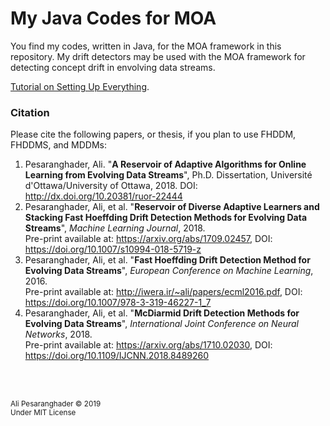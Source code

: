 # My Java Codes for MOA
You find my codes, written in Java, for the MOA framework in this repository. My drift detectors may be used with the MOA framework for detecting concept drift in envolving data streams.

[Tutorial on Setting Up Everything](https://github.com/alipsgh/codes_for_moa/blob/master/tutorial.md).

### Citation

Please cite the following papers, or thesis, if you plan to use FHDDM, FHDDMS, and MDDMs:

1. Pesaranghader, Ali. "__A Reservoir of Adaptive Algorithms for Online Learning from Evolving Data Streams__", Ph.D. Dissertation, Université d'Ottawa/University of Ottawa, 2018. 
DOI: http://dx.doi.org/10.20381/ruor-22444
2. Pesaranghader, Ali, et al. "__Reservoir of Diverse Adaptive Learners and Stacking Fast Hoeffding Drift Detection Methods for Evolving Data Streams__", *Machine Learning Journal*, 2018. <br />
Pre-print available at: https://arxiv.org/abs/1709.02457, DOI: https://doi.org/10.1007/s10994-018-5719-z
3. Pesaranghader, Ali, et al. "__Fast Hoeffding Drift Detection Method for Evolving Data Streams__", *European Conference on Machine Learning*, 2016. <br />
Pre-print available at: http://iwera.ir/~ali/papers/ecml2016.pdf, DOI: https://doi.org/10.1007/978-3-319-46227-1_7
4. Pesaranghader, Ali, et al. "__McDiarmid Drift Detection Methods for Evolving Data Streams__", *International Joint Conference on Neural Networks*, 2018. <br />
Pre-print available at: https://arxiv.org/abs/1710.02030, DOI: https://doi.org/10.1109/IJCNN.2018.8489260

<br/>
<br/>

<sub>Ali Pesaranghader © 2019<br />Under MIT License</sub>
